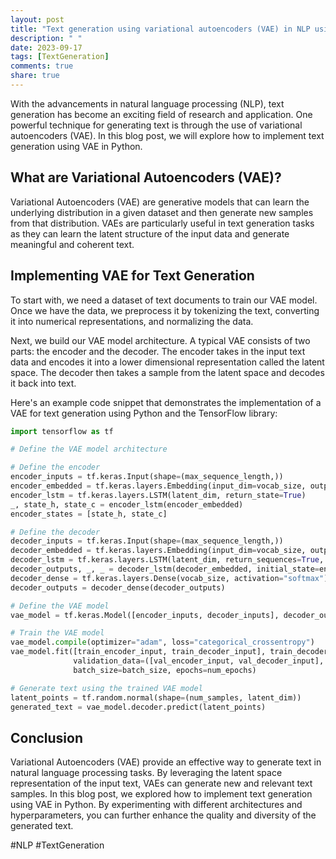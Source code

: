 ```yaml
---
layout: post
title: "Text generation using variational autoencoders (VAE) in NLP using python"
description: " "
date: 2023-09-17
tags: [TextGeneration]
comments: true
share: true
---
```


With the advancements in natural language processing (NLP), text generation has become an exciting field of research and application. One powerful technique for generating text is through the use of variational autoencoders (VAE). In this blog post, we will explore how to implement text generation using VAE in Python.

## What are Variational Autoencoders (VAE)?

Variational Autoencoders (VAE) are generative models that can learn the underlying distribution in a given dataset and then generate new samples from that distribution. VAEs are particularly useful in text generation tasks as they can learn the latent structure of the input data and generate meaningful and coherent text.

## Implementing VAE for Text Generation

To start with, we need a dataset of text documents to train our VAE model. Once we have the data, we preprocess it by tokenizing the text, converting it into numerical representations, and normalizing the data.

Next, we build our VAE model architecture. A typical VAE consists of two parts: the encoder and the decoder. The encoder takes in the input text data and encodes it into a lower dimensional representation called the latent space. The decoder then takes a sample from the latent space and decodes it back into text.

Here's an example code snippet that demonstrates the implementation of a VAE for text generation using Python and the TensorFlow library:

```python
import tensorflow as tf

# Define the VAE model architecture

# Define the encoder
encoder_inputs = tf.keras.Input(shape=(max_sequence_length,))
encoder_embedded = tf.keras.layers.Embedding(input_dim=vocab_size, output_dim=embedding_dim)(encoder_inputs)
encoder_lstm = tf.keras.layers.LSTM(latent_dim, return_state=True)
_, state_h, state_c = encoder_lstm(encoder_embedded)
encoder_states = [state_h, state_c]

# Define the decoder
decoder_inputs = tf.keras.Input(shape=(max_sequence_length,))
decoder_embedded = tf.keras.layers.Embedding(input_dim=vocab_size, output_dim=embedding_dim)(decoder_inputs)
decoder_lstm = tf.keras.layers.LSTM(latent_dim, return_sequences=True, return_state=True)
decoder_outputs, _, _ = decoder_lstm(decoder_embedded, initial_state=encoder_states)
decoder_dense = tf.keras.layers.Dense(vocab_size, activation="softmax")
decoder_outputs = decoder_dense(decoder_outputs)

# Define the VAE model
vae_model = tf.keras.Model([encoder_inputs, decoder_inputs], decoder_outputs)

# Train the VAE model
vae_model.compile(optimizer="adam", loss="categorical_crossentropy")
vae_model.fit([train_encoder_input, train_decoder_input], train_decoder_target,
              validation_data=([val_encoder_input, val_decoder_input], val_decoder_target),
              batch_size=batch_size, epochs=num_epochs)

# Generate text using the trained VAE model
latent_points = tf.random.normal(shape=(num_samples, latent_dim))
generated_text = vae_model.decoder.predict(latent_points)
```

## Conclusion

Variational Autoencoders (VAE) provide an effective way to generate text in natural language processing tasks. By leveraging the latent space representation of the input text, VAEs can generate new and relevant text samples. In this blog post, we explored how to implement text generation using VAE in Python. By experimenting with different architectures and hyperparameters, you can further enhance the quality and diversity of the generated text.

#NLP #TextGeneration